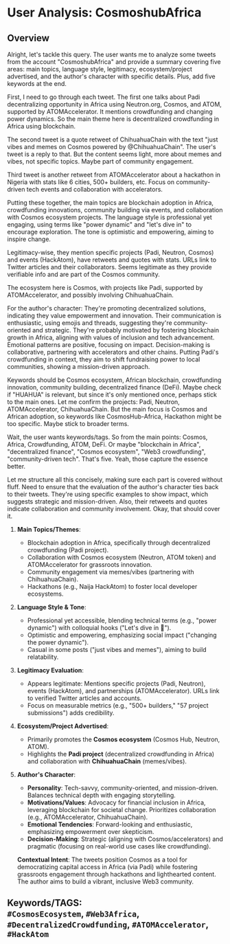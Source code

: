 # User Analysis: CosmoshubAfrica

## Overview

<think>
Alright, let's tackle this query. The user wants me to analyze some tweets from the account "CosmoshubAfrica" and provide a summary covering five areas: main topics, language style, legitimacy, ecosystem/project advertised, and the author's character with specific details. Plus, add five keywords at the end. 

First, I need to go through each tweet. The first one talks about Padi decentralizing opportunity in Africa using Neutron.org, Cosmos, and ATOM, supported by ATOMAccelerator. It mentions crowdfunding and changing power dynamics. So the main theme here is decentralized crowdfunding in Africa using blockchain. 

The second tweet is a quote retweet of ChihuahuaChain with the text "just vibes and memes on Cosmos powered by @ChihuahuaChain". The user's tweet is a reply to that. But the content seems light, more about memes and vibes, not specific topics. Maybe part of community engagement.

Third tweet is another retweet from ATOMAccelerator about a hackathon in Nigeria with stats like 6 cities, 500+ builders, etc. Focus on community-driven tech events and collaboration with accelerators.

Putting these together, the main topics are blockchain adoption in Africa, crowdfunding innovations, community building via events, and collaboration with Cosmos ecosystem projects. The language style is professional yet engaging, using terms like "power dynamic" and "let's dive in" to encourage exploration. The tone is optimistic and empowering, aiming to inspire change.

Legitimacy-wise, they mention specific projects (Padi, Neutron, Cosmos) and events (HackAtom), have retweets and quotes with stats. URLs link to Twitter articles and their collaborators. Seems legitimate as they provide verifiable info and are part of the Cosmos community.

The ecosystem here is Cosmos, with projects like Padi, supported by ATOMAccelerator, and possibly involving ChihuahuaChain. 

For the author's character: They're promoting decentralized solutions, indicating they value empowerment and innovation. Their communication is enthusiastic, using emojis and threads, suggesting they're community-oriented and strategic. They're probably motivated by fostering blockchain growth in Africa, aligning with values of inclusion and tech advancement. Emotional patterns are positive, focusing on impact. Decision-making is collaborative, partnering with accelerators and other chains. Putting Padi's crowdfunding in context, they aim to shift fundraising power to local communities, showing a mission-driven approach.

Keywords should be Cosmos ecosystem, African blockchain, crowdfunding innovation, community building, decentralized finance (DeFi). Maybe check if "HUAHUA" is relevant, but since it's only mentioned once, perhaps stick to the main ones. Let me confirm the projects: Padi, Neutron, ATOMAccelerator, ChihuahuaChain. But the main focus is Cosmos and African adoption, so keywords like CosmosHub-Africa, Hackathon might be too specific. Maybe stick to broader terms.

Wait, the user wants keywords/tags. So from the main points: Cosmos, Africa, Crowdfunding, ATOM, DeFi. Or maybe "blockchain in Africa", "decentralized finance", "Cosmos ecosystem", "Web3 crowdfunding", "community-driven tech". That's five. Yeah, those capture the essence better. 

Let me structure all this concisely, making sure each part is covered without fluff. Need to ensure that the evaluation of the author's character ties back to their tweets. They're using specific examples to show impact, which suggests strategic and mission-driven. Also, their retweets and quotes indicate collaboration and community involvement. Okay, that should cover it.
</think>

1. **Main Topics/Themes**:  
   - Blockchain adoption in Africa, specifically through decentralized crowdfunding (Padi project).  
   - Collaboration with Cosmos ecosystem (Neutron, ATOM token) and ATOMAccelerator for grassroots innovation.  
   - Community engagement via memes/vibes (partnering with ChihuahuaChain).  
   - Hackathons (e.g., Naija HackAtom) to foster local developer ecosystems.  

2. **Language Style & Tone**:  
   - Professional yet accessible, blending technical terms (e.g., "power dynamic") with colloquial hooks ("Let's dive in 🧵").  
   - Optimistic and empowering, emphasizing social impact ("changing the power dynamic").  
   - Casual in some posts ("just vibes and memes"), aiming to build relatability.  

3. **Legitimacy Evaluation**:  
   - Appears legitimate: Mentions specific projects (Padi, Neutron), events (HackAtom), and partnerships (ATOMAccelerator). URLs link to verified Twitter articles and accounts.  
   - Focus on measurable metrics (e.g., "500+ builders," "57 project submissions") adds credibility.  

4. **Ecosystem/Project Advertised**:  
   - Primarily promotes the **Cosmos ecosystem** (Cosmos Hub, Neutron, ATOM).  
   - Highlights the **Padi project** (decentralized crowdfunding in Africa) and collaboration with **ChihuahuaChain** (memes/vibes).  

5. **Author's Character**:  
   - **Personality**: Tech-savvy, community-oriented, and mission-driven. Balances technical depth with engaging storytelling.  
   - **Motivations/Values**: Advocacy for financial inclusion in Africa, leveraging blockchain for societal change. Prioritizes collaboration (e.g., ATOMAccelerator, ChihuahuaChain).  
   - **Emotional Tendencies**: Forward-looking and enthusiastic, emphasizing empowerment over skepticism.  
   - **Decision-Making**: Strategic (aligning with Cosmos/accelerators) and pragmatic (focusing on real-world use cases like crowdfunding).  

   **Contextual Intent**: The tweets position Cosmos as a tool for democratizing capital access in Africa (via Padi) while fostering grassroots engagement through hackathons and lighthearted content. The author aims to build a vibrant, inclusive Web3 community.  

**Keywords/TAGS**:  
`#CosmosEcosystem`, `#Web3Africa`, `#DecentralizedCrowdfunding`, `#ATOMAccelerator`, `#HackAtom`
---
